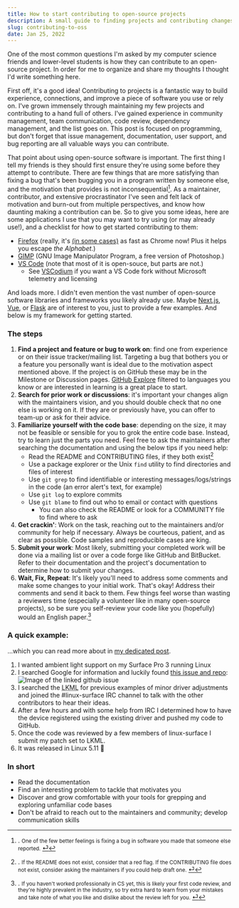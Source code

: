 ```yaml
---
title: How to start contributing to open-source projects
description: A small guide to finding projects and contributing changes
slug: contributing-to-oss
date: Jan 25, 2022
---
```

One of the most common questions I'm asked by my computer science friends and lower-level students is how they can contribute to an open-source project. In order for me to organize and share my thoughts I thought I'd write something here.

First off, it's a good idea! Contributing to projects is a fantastic way to build experience, connections, and improve a piece of software you use or rely on. I've grown immensely through maintaining my few projects and contributing to a hand full of others. I've gained experience in community management, team communication, code review, dependency management, and the list goes on. This post is focused on programming, but don't forget that issue management, documentation, user support, and bug reporting are all valuable ways you can contribute. 

That point about using open-source software is important. The first thing I tell my friends is they should first ensure they're using some before they attempt to contribute. There are few things that are more satisfying than fixing a bug that's been bugging you in a program written by someone else, and the motivation that provides is not inconsequential[^1]. As a maintainer, contributor, and extensive procrastinator I've seen and felt lack of motivation and burn-out from multiple perspectives, and know how daunting making a contribution can be. So to give you some ideas, here are some applications I use that you may want to try using (or may already use!), and a checklist for how to get started contributing to them:
- [Firefox](https://www.mozilla.org/en-US/firefox/new/) (really, it's [(in some cases)](https://arewefastyet.com/mac/benchmarks/overview?numDays=365) as fast as Chrome now! Plus it helps you escape _the Alphabet_.)
- [GIMP](https://www.gimp.org/) (GNU Image Manipulator Program, a free version of Photoshop.)
- [VS Code](https://github.com/microsoft/vscode) (note that most of it is open-souce, but parts are not.)
    - See [VSCodium](https://github.com/VSCodium/vscodium) if you want a VS Code fork without Microsoft telemetry and licensing

And loads more. I didn't even mention the vast number of open-source software libraries and frameworks you likely already use. Maybe [Next.js](https://nextjs.org), [Vue](https://vuejs.org), or [Flask](https://github.com/pallets/flask) are of interest to you, just to provide a few examples. And below is my framework for getting started.

### The steps
1. **Find a project and feature or bug to work on**: find one from experience or on their issue tracker/mailing list. Targeting a bug that bothers you or a feature you personally want is ideal due to the motivation aspect mentioned above. If the project is on GitHub these may be in the Milestone or Discussion pages. [GitHub Explore](github.com/explore) filtered to languages you know or are interested in learning is a great place to start.
2. **Search for prior work or discussions**: it's important your changes align with the maintainers vision, and you should double check that no one else is working on it. If they are or previously have, you can offer to team-up or ask for their advice.
3. **Familiarize yourself with the code base**: depending on the size, it may not be feasible or sensible for you to grok the entire code base. Instead, try to learn just the parts you need. Feel free to ask the maintainers after searching the documentation and using the below tips if you need help:
   * Read the README and CONTRIBUTING files, if they both exist[^2]
   * Use a package explorer or the Unix `find` utility to find directories and files of interest
   * Use `git grep` to find identifiable or interesting messages/logs/strings in the code (an error alert's text, for example)
   * Use `git log` to explore commits
   * Use `git blame` to find out who to email or contact with questions
      * You can also check the README or look for a COMMUNITY file to find where to ask
4.  **Get crackin'**: Work on the task, reaching out to the maintainers and/or community for help if necessary. Always be courteous, patient, and as clear as possible. Code samples and reproducible cases are king.
5. **Submit your work**: Most likely, submitting your completed work will be done via a mailing list or over a code forge like GitHub and BitBucket. Refer to their documentation and the project's documentation to determine how to submit your changes. 
6. **Wait, Fix, Repeat**: It's likely you'll need to address some comments and make some changes to your initial work. That's okay! Address their comments and send it back to them. Few things feel worse than wasting a reviewers time (especially a volunteer like in many open-source projects), so be sure you self-review your code like you (hopefully) would an English paper.[^3]

### A quick example:
...which you can read more about in [my dedicated post](/blog/MSHW0184).

1. I wanted ambient light support on my Surface Pro 3 running Linux
2. I searched Google for information and luckily found [this issue and repo](https://github.com/linux-surface/linux-surface/issues/121#issue-580967766):
![Image of the linked github issue](/blog/foss/github-issue.jpg)
3. I searched the <abbr title="Linux Kernel Mailing List">LKML</abbr> for previous examples of minor driver adjustments and joined the #linux-surface IRC channel to talk with the other contributors to hear their ideas. 
4. After a few hours and with some help from IRC I determined how to have the device registered using the existing driver and pushed my code to GitHub.
5. Once the code was reviewed by a few members of linux-surface I submit my patch set to LKML.
6. It was released in Linux 5.11 🎉

### In short

* Read the documentation
* Find an interesting problem to tackle that motivates you
* Discover and grow comfortable with your tools for grepping and exploring unfamiliar code bases 
* Don't be afraid to reach out to the maintainers and community; develop communication skills

[^1]:. <small>One of the few better feelings is fixing a bug in software you made that someone else reported.</small> [⏎](/blog/contributing-to-oss#ref:1)
[^2]:. <small>If the README does not exist, consider that a red flag. If the CONTRIBUTING file does not exist, consider asking the maintainers if you could help draft one.</small> [⏎](/blog/contributing-to-oss#ref:2)
[^3]:. <small>If you haven't worked professionally in CS yet, this is likely your first code review, and they're highly prevalent in the industry, so try extra hard to learn from your mistakes and take note of what you like and dislike about the review left for you.</small> [⏎](/blog/contributing-to-oss#ref:3)

